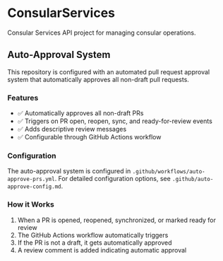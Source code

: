 # ConsularServices
Consular Services API project for managing consular operations.

## Auto-Approval System

This repository is configured with an automated pull request approval system that automatically approves all non-draft pull requests. 

### Features
- ✅ Automatically approves all non-draft PRs
- ✅ Triggers on PR open, reopen, sync, and ready-for-review events
- ✅ Adds descriptive review messages
- ✅ Configurable through GitHub Actions workflow

### Configuration
The auto-approval system is configured in `.github/workflows/auto-approve-prs.yml`. 
For detailed configuration options, see `.github/auto-approve-config.md`.

### How it Works
1. When a PR is opened, reopened, synchronized, or marked ready for review
2. The GitHub Actions workflow automatically triggers
3. If the PR is not a draft, it gets automatically approved
4. A review comment is added indicating automatic approval
